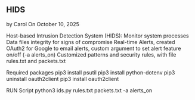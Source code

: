 ## HIDS
by Carol On
October 10, 2025

Host-based Intrusion Detection System (HIDS): Monitor system processes Data files integrity for signs of compromise Real-time Alerts, 
created OAuth2 for Google to email alerts, custom argument to set alert feature on/off (-a alerts_on) 
Customized patterns and security rules, with file rules.txt and packets.txt

Required packages
pip3 install psutil pip3 install python-dotenv pip3 uninstall oauth2client pip3 install oauth2client

RUN Script
python3 ids.py rules.txt packets.txt -a alerts_on
